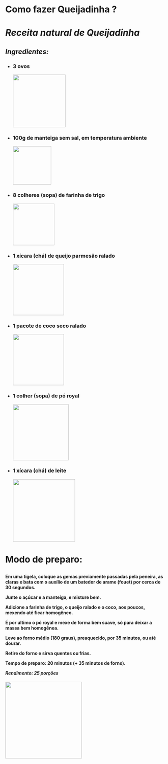 # Como fazer Queijadinha ?
<h1> <i>Receita natural de Queijadinha</i> </h1> 
<h2><i> <head> Ingredientes:</head> </i></h2>
<ul> <li> <h3> <b> <p> 3 ovos </p> </b> </h3> </li>
<img src="https://cdnv2.moovin.com.br/bancadoholandes/imagens/produtos/original/655ad0145e9efd7c96abbfd8254ff67a0023394f.jpeg" weight=175 height=165>
<li> <h3> <b><p> 100g de manteiga sem sal, em temperatura ambiente</p></b> </h3> </li>
<img src="https://s2.glbimg.com/m6Xyoh2Tl8B_GVT2X72LZ4WQJLg=/0x0:1254x836/984x0/smart/filters:strip_icc()/i.s3.glbimg.com/v1/AUTH_bc8228b6673f488aa253bbcb03c80ec5/internal_photos/bs/2021/r/f/GBL6EIR9A2l2h81kZslQ/manteiga.jpg" weight=150 height=120>
<li> <h3> <b><p>8 colheres (sopa) de farinha de trigo</p></b> </h3> </li>
<img src="https://blog.novasafra.com.br/wp-content/uploads/2020/12/post_thumbnail-e7df5d393707f1c98c67947477a1f928-780x450.jpeg" weight=130 height=130>
<li> <h3> <b><p> 1 xícara (chá) de queijo parmesão ralado</p></b> </h3> </li>
<img src="https://th.bing.com/th/id/R.e067c4e42e1d9ee71ebad3646cdfac79?rik=XbgMZemR01YZ%2fA&riu=http%3a%2f%2fpastrella.com.br%2fwp-content%2fuploads%2f2015%2f01%2fpastrella-queijo-parmesao-ralado.jpg&ehk=QHpCdmdKi1zkDHIBQYF2LWOvsI9sOoZ3e1TP%2f0zxEhM%3d&risl=&pid=ImgRaw&r=0" weight=160 height=160>
<li> <h3><b><p> 1 pacote de coco seco ralado </p></b> </h3> </li>
<img src="https://images.eatsmarter.de/sites/default/files/styles/450x375/public/kokosmilch-kokosmehl-_kokoszucker-backen-600x450px.jpg" weight=160 height=160>
<li> <h3> <b><p> 1 colher (sopa) de pó royal </p></b> </h3> </li>
<img src= "https://hiperideal.vteximg.com.br/arquivos/ids/168010-1000-1000/474371.jpg?v=636615817337070000" weight=180 height=175>
<li> <h3> <b><p> 1  xícara (chá) de leite </p></b> </h3> </li>
<img src= "https://th.bing.com/th/id/R.08bf49b25b7429f1815417d4855d2c82?rik=iGwRZFqSWRdOpA&riu=http%3a%2f%2fcdn.agriland.ie%2fuploads%2f2016%2f05%2fMilk-bottle-ndc-1-683x1024.jpg&ehk=z176J3YTvkNysWRTiBw75vwoPSbmP6rxG3jTHBS6NPQ%3d&risl=&pid=ImgRaw&r=0" weight= 200 height=195> </ul>
<strong> 
<h1> <p>Modo de preparo:</p> </h1>
</strong>
<h4> <p>Em uma tigela, coloque as gemas previamente passadas pela peneira, as claras e bata com o auxílio de um batedor de arame (fouet) por cerca de 30 segundos.</p>

<p>Junte o açúcar e a manteiga, e misture bem.</p>

<p>Adicione a farinha de trigo, o queijo ralado e o coco, aos poucos, mexendo até ficar homogêneo.</p>

<p>É por ultimo o pó royal e mexe de forma bem suave, só para deixar a massa bem homogênea.</p>

<p>Leve ao forno médio (180 graus), preaquecido, por 35 minutos, ou até dourar.</p>

<p>Retire do forno e sirva quentes ou frias.</p> 

<p>Tempo de preparo: 20 minutos (+ 35 minutos de forno).</p>

<em>Rendimento: 25 porções</em> </h4>

<img src="https://receitasturbinadas.com.br/wp-content/uploads/2013/06/1039985_629196703757110_59589257_o.jpg" weight=230 height=240>
